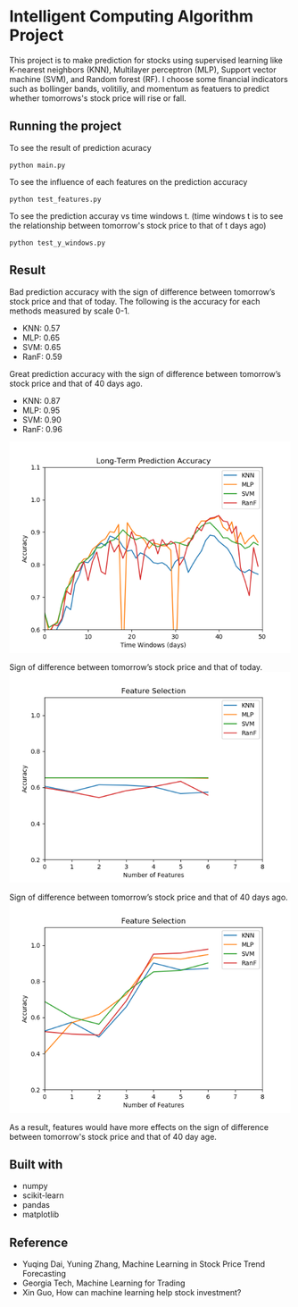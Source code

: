 # Intelligent Computing Algorithm Project
This project is to make prediction for stocks using supervised learning like K-nearest neighbors (KNN), Multilayer perceptron (MLP), Support vector machine (SVM), and Random forest (RF). I choose some financial indicators such as bollinger bands, volitiliy, and momentum as featuers to predict whether tomorrows's stock price will rise or fall.

## Running the project
To see the result of prediction acuracy
```
python main.py
```

To see the influence of each features on the prediction accuracy
```
python test_features.py
```

To see the prediction accuray vs time windows t. (time windows t is to see the relationship between tomorrow's stock price to that of t days ago)
```
python test_y_windows.py
```
## Result
Bad prediction accuracy with the sign of difference between tomorrow’s stock price and that of today. The following is the accuracy for each methods measured by scale 0-1.

* KNN: 0.57
* MLP: 0.65
* SVM: 0.65
* RanF: 0.59

Great prediction accuracy with the sign of difference between tomorrow’s stock price and that of 40 days ago.

* KNN: 0.87
* MLP: 0.95
* SVM: 0.90
* RanF: 0.96

![Image](https://github.com/LukeLinn/ICA_project/blob/master/result_pictures/test_y_windows.png)

Sign of difference between tomorrow’s stock price and that of today.
![Image](https://github.com/LukeLinn/ICA_project/blob/master/result_pictures/test_features_0.png)

Sign of difference between tomorrow’s stock price and that of 40 days ago.
![Image](https://github.com/LukeLinn/ICA_project/blob/master/result_pictures/test_features_40.png)

As a result, features would have more effects on the sign of difference between tomorrow's stock price and that of 40 day age.

## Built with
* numpy
* scikit-learn
* pandas
* matplotlib

## Reference
* Yuqing Dai, Yuning Zhang, Machine Learning in Stock Price Trend Forecasting
* Georgia Tech, Machine Learning for Trading
* Xin Guo, How can machine learning help stock investment?